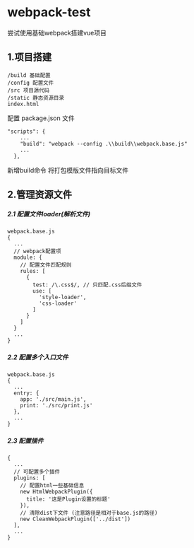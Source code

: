 # webpack-test
尝试使用基础webpack搭建vue项目

## 1.项目搭建
```
/build 基础配置
/config 配置文件
/src 项目源代码
/static 静态资源目录
index.html 
```
配置 package.json 文件

```
"scripts": {
    ...
    "build": "webpack --config .\\build\\webpack.base.js"
    ...
  },
```
新增build命令 将打包模版文件指向目标文件

## 2.管理资源文件
##### 2.1 配置文件loader(解析文件)
```
webpack.base.js
{
  ...
  // webpack配置项
  module: {
    // 配置文件匹配规则
    rules: [
      {
        test: /\.css$/, // 只匹配.css后缀文件
        use: [
          'style-loader',
          'css-loader'
        ]
      }
    ]
  }
  ...
}
```
##### 2.2 配置多个入口文件
```
webpack.base.js
{
  ...
  entry: {
    app: './src/main.js',
    print: './src/print.js'
  },
  ...
}
```
##### 2.3 配置插件
```
{
  ...
  // 可配置多个插件
  plugins: [
    // 配置html一些基础信息
    new HtmlWebpackPlugin({
      title: '这是Plugin设置的标题'
    }),
    // 清除dist下文件 (注意路径是相对于base.js的路径)
    new CleanWebpackPlugin(['../dist'])
  ],
  ...
}
```
